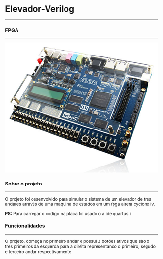 # Elevador-Verilog
***
### FPGA
***
![fpga altera cyclone iv](https://github.com/thiagobonfim0310/Elevador-Verilog/blob/master/altera.jpg)

### Sobre o projeto
***
O projeto foi desenvolvido para simular o sistema de um elevador de tres andares através de uma maquina de estados em um fpga altera cyclone iv.

**PS:** Para carregar o codigo na placa foi usado o a ide quartus ii
### Funcionalidades
***
O projeto, começa no primeiro andar e  possui 3 botões ativos que são o tres primeiros da esquerda para a direita representando o primeiro, segudo e terceiro andar respectivamente 

